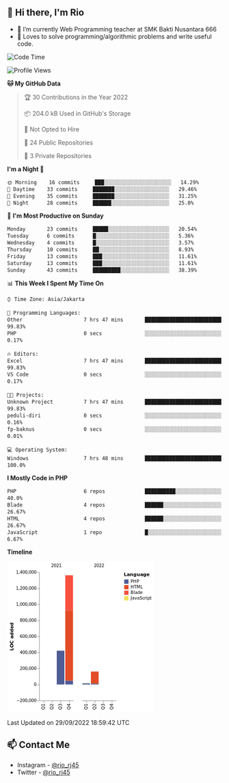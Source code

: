 ## 👋 Hi there, I'm Rio 

-  🔭 I’m currently Web Programming teacher at SMK Bakti Nusantara 666
-  💬 Loves to solve programming/algorithmic problems and write useful code.

<!--START_SECTION:waka-->
![Code Time](http://img.shields.io/badge/Code%20Time-658%20hrs%2055%20mins-blue)

![Profile Views](http://img.shields.io/badge/Profile%20Views-1-blue)

**🐱 My GitHub Data** 

> 🏆 30 Contributions in the Year 2022
 > 
> 📦 204.0 kB Used in GitHub's Storage 
 > 
> 🚫 Not Opted to Hire
 > 
> 📜 24 Public Repositories 
 > 
> 🔑 3 Private Repositories  
 > 
**I'm a Night 🦉** 

```text
🌞 Morning    16 commits     ███░░░░░░░░░░░░░░░░░░░░░░   14.29% 
🌆 Daytime    33 commits     ███████░░░░░░░░░░░░░░░░░░   29.46% 
🌃 Evening    35 commits     ███████░░░░░░░░░░░░░░░░░░   31.25% 
🌙 Night      28 commits     ██████░░░░░░░░░░░░░░░░░░░   25.0%

```
📅 **I'm Most Productive on Sunday** 

```text
Monday       23 commits     █████░░░░░░░░░░░░░░░░░░░░   20.54% 
Tuesday      6 commits      █░░░░░░░░░░░░░░░░░░░░░░░░   5.36% 
Wednesday    4 commits      █░░░░░░░░░░░░░░░░░░░░░░░░   3.57% 
Thursday     10 commits     ██░░░░░░░░░░░░░░░░░░░░░░░   8.93% 
Friday       13 commits     ███░░░░░░░░░░░░░░░░░░░░░░   11.61% 
Saturday     13 commits     ███░░░░░░░░░░░░░░░░░░░░░░   11.61% 
Sunday       43 commits     █████████░░░░░░░░░░░░░░░░   38.39%

```


📊 **This Week I Spent My Time On** 

```text
⌚︎ Time Zone: Asia/Jakarta

💬 Programming Languages: 
Other                    7 hrs 47 mins       █████████████████████████   99.83% 
PHP                      0 secs              ░░░░░░░░░░░░░░░░░░░░░░░░░   0.17%

🔥 Editors: 
Excel                    7 hrs 47 mins       █████████████████████████   99.83% 
VS Code                  0 secs              ░░░░░░░░░░░░░░░░░░░░░░░░░   0.17%

🐱‍💻 Projects: 
Unknown Project          7 hrs 47 mins       █████████████████████████   99.83% 
peduli-diri              0 secs              ░░░░░░░░░░░░░░░░░░░░░░░░░   0.16% 
fp-baknus                0 secs              ░░░░░░░░░░░░░░░░░░░░░░░░░   0.01%

💻 Operating System: 
Windows                  7 hrs 48 mins       █████████████████████████   100.0%

```

**I Mostly Code in PHP** 

```text
PHP                      6 repos             ██████████░░░░░░░░░░░░░░░   40.0% 
Blade                    4 repos             ██████░░░░░░░░░░░░░░░░░░░   26.67% 
HTML                     4 repos             ██████░░░░░░░░░░░░░░░░░░░   26.67% 
JavaScript               1 repo              █░░░░░░░░░░░░░░░░░░░░░░░░   6.67%

```


**Timeline**

![Chart not found](https://raw.githubusercontent.com/neushepa/neushepa/main/charts/bar_graph.png) 


 Last Updated on 29/09/2022 18:59:42 UTC
<!--END_SECTION:waka-->

## 📫 Contact Me
- Instagram - [@rio_rj45](https://www.instagram.com/rio_rj45/)
- Twitter - [@rio_rj45](https://twitter.com/rio_rj45)
